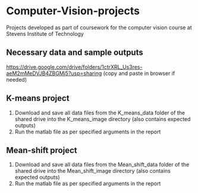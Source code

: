# Computer-Vision-projects
Projects developed as part of coursework for the computer vision course at Stevens Institute of Technology

## Necessary data and sample outputs
https://drive.google.com/drive/folders/1ctrXRL_Us3res-aeM2mMeDVJB4ZBGMj5?usp=sharing
(copy and paste in browser if needed)

## K-means project
1. Download and save all data files from the K_means_data folder of the shared drive into the K_means_image directory (also contains expected outputs)
2. Run the matlab file as per specified arguments in the report

## Mean-shift project
1. Download and save all data files from the Mean_shift_data folder of the shared drive into the Mean_shift_image directory (also contains expected outputs)
2. Run the matlab file as per specified arguments in the report

